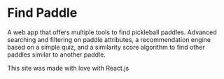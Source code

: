 # Find Paddle
A web app that offers multiple tools to find pickleball paddles. Advanced searching and filtering on paddle attributes, a recommendation engine based on a simple quiz, and a similarity score algorithm to find other paddles similar to another paddle.

This site was made with love with React.js

